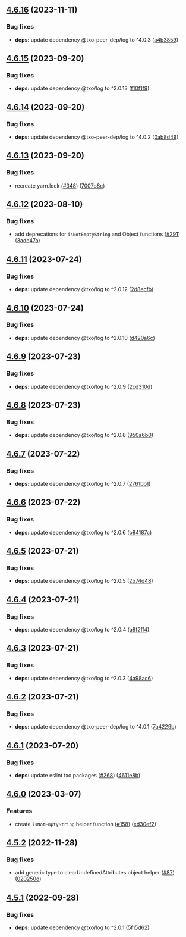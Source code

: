 ## [4.6.16](https://github.com/technology-studio/functional/compare/v4.6.15...v4.6.16) (2023-11-11)


### Bug fixes

* **deps:** update dependency @txo-peer-dep/log to ^4.0.3 ([a4b3859](https://github.com/technology-studio/functional/commit/a4b3859599e7a134a74b415c52a90d2707b23e07))

## [4.6.15](https://github.com/technology-studio/functional/compare/v4.6.14...v4.6.15) (2023-09-20)


### Bug fixes

* **deps:** update dependency @txo/log to ^2.0.13 ([f10f1f9](https://github.com/technology-studio/functional/commit/f10f1f9ae282c13e9b6a7f092405438c31bd7a41))

## [4.6.14](https://github.com/technology-studio/functional/compare/v4.6.13...v4.6.14) (2023-09-20)


### Bug fixes

* **deps:** update dependency @txo-peer-dep/log to ^4.0.2 ([0ab8d49](https://github.com/technology-studio/functional/commit/0ab8d4962efc9959d99203e216e719fe1f3d5233))

## [4.6.13](https://github.com/technology-studio/functional/compare/v4.6.12...v4.6.13) (2023-09-20)


### Bug fixes

* recreate yarn.lock ([#348](https://github.com/technology-studio/functional/issues/348)) ([7007b8c](https://github.com/technology-studio/functional/commit/7007b8ccce76e8fb24ad29738fb4679464a02e13))

## [4.6.12](https://github.com/technology-studio/functional/compare/v4.6.11...v4.6.12) (2023-08-10)


### Bug fixes

* add deprecations for `isNotEmptyString` and Object functions ([#291](https://github.com/technology-studio/functional/issues/291)) ([3ade47a](https://github.com/technology-studio/functional/commit/3ade47adf75508673d9c69e9518970d1844d6fbb))

## [4.6.11](https://github.com/technology-studio/functional/compare/v4.6.10...v4.6.11) (2023-07-24)


### Bug fixes

* **deps:** update dependency @txo/log to ^2.0.12 ([2d8ecfb](https://github.com/technology-studio/functional/commit/2d8ecfbea167db2596dd51fd16d143bf683e48b7))

## [4.6.10](https://github.com/technology-studio/functional/compare/v4.6.9...v4.6.10) (2023-07-24)


### Bug fixes

* **deps:** update dependency @txo/log to ^2.0.10 ([d420a6c](https://github.com/technology-studio/functional/commit/d420a6ce5f7801a0ffaa2346655c1ad04bb81e6e))

## [4.6.9](https://github.com/technology-studio/functional/compare/v4.6.8...v4.6.9) (2023-07-23)


### Bug fixes

* **deps:** update dependency @txo/log to ^2.0.9 ([2cd310d](https://github.com/technology-studio/functional/commit/2cd310d7519a71257c2eff139bbc23ecebfe7da9))

## [4.6.8](https://github.com/technology-studio/functional/compare/v4.6.7...v4.6.8) (2023-07-23)


### Bug fixes

* **deps:** update dependency @txo/log to ^2.0.8 ([950a6b0](https://github.com/technology-studio/functional/commit/950a6b07fa74e1afa5e538b61414886d4d282868))

## [4.6.7](https://github.com/technology-studio/functional/compare/v4.6.6...v4.6.7) (2023-07-22)


### Bug fixes

* **deps:** update dependency @txo/log to ^2.0.7 ([2761bb1](https://github.com/technology-studio/functional/commit/2761bb17ae18aa497771e66b35dc0b0c0386e829))

## [4.6.6](https://github.com/technology-studio/functional/compare/v4.6.5...v4.6.6) (2023-07-22)


### Bug fixes

* **deps:** update dependency @txo/log to ^2.0.6 ([b84187c](https://github.com/technology-studio/functional/commit/b84187c572ef0758f27deb19834ec1199ff76aac))

## [4.6.5](https://github.com/technology-studio/functional/compare/v4.6.4...v4.6.5) (2023-07-21)


### Bug fixes

* **deps:** update dependency @txo/log to ^2.0.5 ([2b74d48](https://github.com/technology-studio/functional/commit/2b74d48dcdc06df1299bf6ee4c8bf72de39c30a6))

## [4.6.4](https://github.com/technology-studio/functional/compare/v4.6.3...v4.6.4) (2023-07-21)


### Bug fixes

* **deps:** update dependency @txo/log to ^2.0.4 ([a8f2ff4](https://github.com/technology-studio/functional/commit/a8f2ff48f4cf4398a2dfab2e6d917b5d2ac83fdd))

## [4.6.3](https://github.com/technology-studio/functional/compare/v4.6.2...v4.6.3) (2023-07-21)


### Bug fixes

* **deps:** update dependency @txo/log to ^2.0.3 ([4a98ac6](https://github.com/technology-studio/functional/commit/4a98ac62b74674447ae07b750f634c302002f819))

## [4.6.2](https://github.com/technology-studio/functional/compare/v4.6.1...v4.6.2) (2023-07-21)


### Bug fixes

* **deps:** update dependency @txo-peer-dep/log to ^4.0.1 ([7a4229b](https://github.com/technology-studio/functional/commit/7a4229bc0e7d2366acbe21d18d6fe2d3a6c47937))

## [4.6.1](https://github.com/technology-studio/functional/compare/v4.6.0...v4.6.1) (2023-07-20)


### Bug fixes

* **deps:** update eslint txo packages ([#268](https://github.com/technology-studio/functional/issues/268)) ([4611e8b](https://github.com/technology-studio/functional/commit/4611e8ba7605bbf9c046839152495941607c855f))

## [4.6.0](https://github.com/technology-studio/functional/compare/v4.5.2...v4.6.0) (2023-03-07)


### Features

* create `isNotEmptyString` helper function ([#158](https://github.com/technology-studio/functional/issues/158)) ([ed30ef2](https://github.com/technology-studio/functional/commit/ed30ef2daaf50ec180ee4a87a5df4acfbb6c18b1))

## [4.5.2](https://github.com/technology-studio/functional/compare/v4.5.1...v4.5.2) (2022-11-28)


### Bug fixes

* add generic type to clearUndefinedAttributes object helper ([#87](https://github.com/technology-studio/functional/issues/87)) ([020250d](https://github.com/technology-studio/functional/commit/020250dd7b201eeda48451247d2ec882d0da5203))

## [4.5.1](https://github.com/technology-studio/functional/compare/v4.5.0...v4.5.1) (2022-09-28)


### Bug fixes

* **deps:** update dependency @txo/log to ^2.0.1 ([5f15d62](https://github.com/technology-studio/functional/commit/5f15d62d1719ec9edbfef0f0c0a878b7e6448955))
